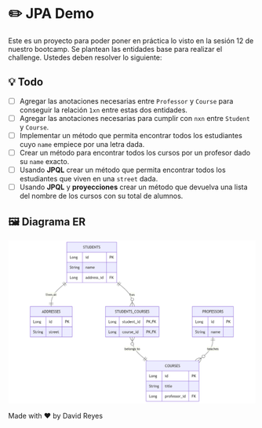 # ✏️ JPA Demo

Este es un proyecto para poder poner en práctica lo visto en la sesión 12 de nuestro bootcamp.
Se plantean las entidades base para realizar el challenge. Ustedes deben resolver lo siguiente:

## 💡 Todo

- [ ] Agregar las anotaciones necesarias entre `Professor` y `Course` para conseguir la relación `1xn` entre estas dos
  entidades.
- [ ] Agregar las anotaciones necesarias para cumplir con `nxn` entre `Student` y `Course`.
- [ ] Implementar un método que permita encontrar todos los estudiantes cuyo `name` empiece por una letra dada.
- [ ] Crear un método para encontrar todos los cursos por un profesor dado su `name` exacto.
- [ ] Usando **JPQL** crear un método que permita encontrar todos los estudiantes que viven en una `street` dada.
- [ ] Usando **JPQL** y **proyecciones** crear un método que devuelva una lista del nombre de los cursos con su total de
  alumnos.

## 🖼️ Diagrama ER

![ER Diagram](./assets/er_diagram.png)

Made with ❤️ by David Reyes